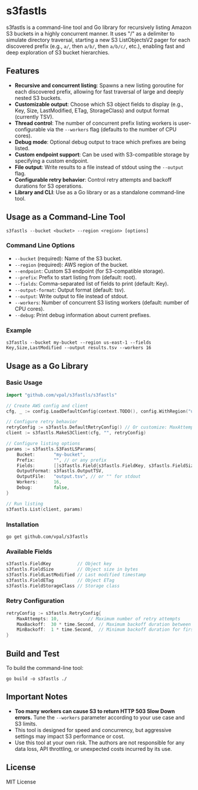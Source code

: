# s3fastls

s3fastls is a command-line tool and Go library for recursively listing Amazon S3 buckets in a highly concurrent manner. It uses "/" as a delimiter to simulate directory traversal, starting a new S3 ListObjectsV2 pager for each discovered prefix (e.g., `a/`, then `a/b/`, then `a/b/c/`, etc.), enabling fast and deep exploration of S3 bucket hierarchies.

## Features
- **Recursive and concurrent listing**: Spawns a new listing goroutine for each discovered prefix, allowing for fast traversal of large and deeply nested S3 buckets.
- **Customizable output**: Choose which S3 object fields to display (e.g., Key, Size, LastModified, ETag, StorageClass) and output format (currently TSV).
- **Thread control**: The number of concurrent prefix listing workers is user-configurable via the `--workers` flag (defaults to the number of CPU cores).
- **Debug mode**: Optional debug output to trace which prefixes are being listed.
- **Custom endpoint support**: Can be used with S3-compatible storage by specifying a custom endpoint.
- **File output**: Write results to a file instead of stdout using the `--output` flag.
- **Configurable retry behavior**: Control retry attempts and backoff durations for S3 operations.
- **Library and CLI**: Use as a Go library or as a standalone command-line tool.

## Usage as a Command-Line Tool
```
s3fastls --bucket <bucket> --region <region> [options]
```

### Command Line Options
- `--bucket` (required): Name of the S3 bucket.
- `--region` (required): AWS region of the bucket.
- `--endpoint`: Custom S3 endpoint (for S3-compatible storage).
- `--prefix`: Prefix to start listing from (default: root).
- `--fields`: Comma-separated list of fields to print (default: Key).
- `--output-format`: Output format (default: tsv).
- `--output`: Write output to file instead of stdout.
- `--workers`: Number of concurrent S3 listing workers (default: number of CPU cores).
- `--debug`: Print debug information about current prefixes.

### Example
```
s3fastls --bucket my-bucket --region us-east-1 --fields Key,Size,LastModified --output results.tsv --workers 16
```

## Usage as a Go Library

### Basic Usage
```go
import "github.com/vpal/s3fastls/s3fastls"

// Create AWS config and client
cfg, _ := config.LoadDefaultConfig(context.TODO(), config.WithRegion("us-east-1"))

// Configure retry behavior
retryConfig := s3fastls.DefaultRetryConfig() // Or customize: MaxAttempts, MaxBackoff, MinBackoff
client := s3fastls.MakeS3Client(cfg, "", retryConfig)

// Configure listing options
params := s3fastls.S3FastLSParams{
    Bucket:       "my-bucket",
    Prefix:       "", // or any prefix
    Fields:       []s3fastls.Field{s3fastls.FieldKey, s3fastls.FieldSize},
    OutputFormat: s3fastls.OutputTSV,
    OutputFile:   "output.tsv", // or "" for stdout
    Workers:      16,
    Debug:        false,
}

// Run listing
s3fastls.List(client, params)
```

### Installation
```
go get github.com/vpal/s3fastls
```

### Available Fields
```go
s3fastls.FieldKey          // Object key
s3fastls.FieldSize         // Object size in bytes
s3fastls.FieldLastModified // Last modified timestamp
s3fastls.FieldETag         // Object ETag
s3fastls.FieldStorageClass // Storage class
```

### Retry Configuration
```go
retryConfig := s3fastls.RetryConfig{
    MaxAttempts: 10,           // Maximum number of retry attempts
    MaxBackoff:  30 * time.Second, // Maximum backoff duration between retries
    MinBackoff:  1 * time.Second,  // Minimum backoff duration for first retry
}
```

## Build and Test
To build the command-line tool:
```
go build -o s3fastls ./
```

## Important Notes
- **Too many workers can cause S3 to return HTTP 503 Slow Down errors.** Tune the `--workers` parameter according to your use case and S3 limits.
- This tool is designed for speed and concurrency, but aggressive settings may impact S3 performance or cost.
- Use this tool at your own risk. The authors are not responsible for any data loss, API throttling, or unexpected costs incurred by its use.

## License
MIT License
